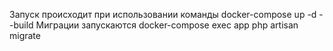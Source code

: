 Запуск происходит при использовании команды docker-compose up -d --build
Миграции запускаются  docker-compose exec app php artisan migrate 
